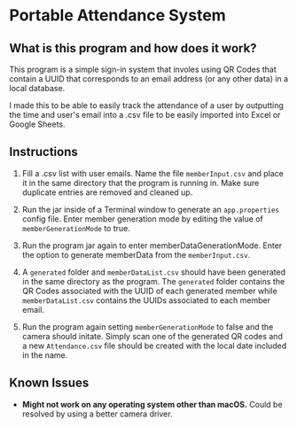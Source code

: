 # Portable Attendance System

## What is this program and how does it work?
This program is a simple sign-in system that involes using QR Codes that contain a UUID that corresponds to an email address (or any other data) in a local database.

I made this to be able to easily track the attendance of a user by outputting the time and user's email into a .csv file to be easily imported into Excel or Google Sheets.

## Instructions
1. Fill a .csv list with user emails. Name the file `memberInput.csv` and place it in the same directory that the program is running in. Make sure duplicate entries are removed and cleaned up.

2. Run the jar inside of a Terminal window to generate an `app.properties` config file. Enter member generation mode by editing the value of `memberGenerationMode` to true.

3. Run the program jar again to enter memberDataGenerationMode. Enter the option to generate memberData from the `memberInput.csv`.

4. A `generated` folder and `memberDataList.csv` should have been generated in the same directory as the program. The `generated` folder contains the QR Codes associated with the UUID of each generated member while `memberDataList.csv` contains the UUIDs associated to each member email.

5. Run the program again setting `memberGenerationMode` to false and the camera should initate. Simply scan one of the generated QR codes and a new `Attendance.csv` file should be created with the local date included in the name.

## Known Issues
* **Might not work on any operating system other than macOS.** Could be resolved by using a better camera driver.
